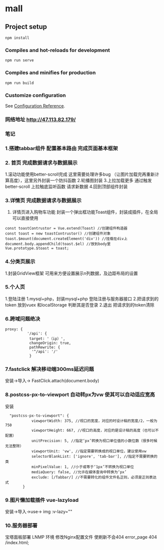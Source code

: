 # mall

## Project setup
```
npm install
```

### Compiles and hot-reloads for development
```
npm run serve
```

### Compiles and minifies for production
```
npm run build
```

### Customize configuration
See [Configuration Reference](https://cli.vuejs.org/config/).


### 网络地址 http://47.113.82.179/

### 笔记
### 1.搭建tabbar组件 配置基本路由  完成页面基本框架

### 2. 首页 完成数据请求与数据展示
  1.滚动功能使用better-scroll完成 这里需要处理许多bug （让图片加载完再重新计算高度），这里另外封装一个防抖函数
  2.轮播图封装
  3.上拉加载更多  通过触发better-scroll 上拉触底监听函数 请求新数据
  4.回到顶部组件封装
### 3.详情页  完成数据请求与数据展示
  1. 详情页进入购物车功能 封装一个弹出框功能Toast组件，封装成插件，在全局可以直接使用

    const toastContrustor = Vue.extend(Toast) //创建组件构造器
    const toast = new toastContrustor() //创建组件对象
    toast.$mount(document.createElement('div')) //挂载在div上
    document.body.appendChild(toast.$el) //放到body里
    Vue.prototype.$toast = toast;

### 4.分类页展示
  1.封装GridView框架 可用来方便设置展示n列数据，及边距布局的设置

### 5.个人页
  1.登陆注册
    1.mysql+php，封装mysql+php 登陆注册与服务器接口
    2.把请求到的token 放到vuex 和localStorage 判断其是否登录
  2.退出
    把请求到的token清除
    

### 6.跨域问题绝决
 ```
 proxy: {
           '/api': {
            target: '（ip）',
            changeOrigin: true,
            pathRewrite: {
             '^/api': '/'
            }
```
            
### 7.fastclick 解决移动端300ms延迟问题

安装->导入->
    FastClick.attach(document.body)

### 8.postcss-px-to-viewport 自动转px为vw 使其可以自动适应宽高

安装
```
  "postcss-px-to-viewport": {
            viewportWidth: 375, //视口的宽度，对应的时设计稿的宽度/2，一般为750
            viewportHeight: 667, //视口的高度，对应的是设计稿的高度（也可以不配置）
            unitPrecision: 5, //指定‘px’转换为视口单位值的小数位数（很多时候无法整除）
            viewportUnit: 'vw', //指定需要转换成的视口单位，建议使用vw
            selectorBlankList: ['ignore', 'tab-bar'], //指定不需要转换的类
            minPixelValue: 1, //小于或等于‘1px’不转换为视口单位
            mediaQuery: false, //允许在媒体查询中转换为‘px’
            exclude: [/Tabbar/] //不需要转化的组件文件名正则，必须是正则表达式
        }
```
 ### 9.图片懒加载插件 vue-lazyload
 安装->导入->use-> img :v-lazy=""
 
 ### 10.服务器部署
  宝塔面板部署 LNMP 环境
  修改Nginx配置文件  使刷新不会404
     error_page 404 /index.html;
